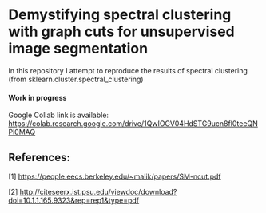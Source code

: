 # Demystifying spectral clustering with graph cuts for unsupervised image segmentation
In this repository I attempt to reproduce the results of spectral clustering (from sklearn.cluster.spectral_clustering) 
#### Work in progress

Google Collab link is available: https://colab.research.google.com/drive/1QwIOGV04HdSTG9ucn8fl0teeQNPl0MAQ

## References: 

[1] https://people.eecs.berkeley.edu/~malik/papers/SM-ncut.pdf

[2] http://citeseerx.ist.psu.edu/viewdoc/download?doi=10.1.1.165.9323&rep=rep1&type=pdf

